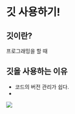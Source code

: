 # 깃 사용하기!

## 깃이란?

프로그래밍을 할 때 

## 깃을 사용하는 이유

- 코드의 버전 관리가 쉽다.
- 

<img src="https://www.atlassian.com/git/tutorials/using-branches"/>